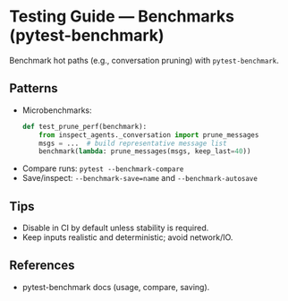 # Testing Guide — Benchmarks (pytest-benchmark)

Benchmark hot paths (e.g., conversation pruning) with `pytest-benchmark`.

## Patterns
- Microbenchmarks:
  ```python
  def test_prune_perf(benchmark):
      from inspect_agents._conversation import prune_messages
      msgs = ...  # build representative message list
      benchmark(lambda: prune_messages(msgs, keep_last=40))
  ```
- Compare runs: `pytest --benchmark-compare`
- Save/inspect: `--benchmark-save=name` and `--benchmark-autosave`

## Tips
- Disable in CI by default unless stability is required.
- Keep inputs realistic and deterministic; avoid network/IO.

## References
- pytest-benchmark docs (usage, compare, saving).
